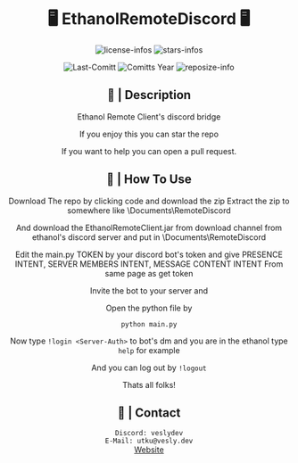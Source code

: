 <div align="center">

# 🖥 EthanolRemoteDiscord 🖥

![license-infos](https://img.shields.io/github/license/Veslydev/EthanolRemoteDiscord?logo=gnu&style=for-the-badge&colorA=302D41&colorB=f9e2af&logoColor=f9e2af)
![stars-infos](https://img.shields.io/github/stars/Veslydev/EthanolRemoteDiscord?colorA=302D41&colorB=f9e2af&style=for-the-badge)

![Last-Comitt](https://img.shields.io/github/last-commit/Veslydev/EthanolRemoteDiscord?style=for-the-badge&colorA=302D41&colorB=b4befe)
![Comitts Year](https://img.shields.io/github/commit-activity/y/Veslydev/EthanolRemoteDiscord?style=for-the-badge&colorA=302D41&colorB=f9e2af&logoColor=f9e2af)
![reposize-info](https://img.shields.io/github/repo-size/Veslydev/EthanolRemoteDiscord?style=for-the-badge&colorA=302D41&colorB=90dceb)

</div>
<div align="center">

## 📃 | Description

Ethanol Remote Client's discord bridge

If you enjoy this you can star the repo

If you want to help you can open a pull request.

## 📃 | How To Use

Download The repo by clicking code and download the zip Extract the zip to somewhere like \Documents\RemoteDiscord

And download the EthanolRemoteClient.jar from download channel from ethanol's discord server and put in \Documents\RemoteDiscord

Edit the main.py TOKEN by your discord bot's token and give PRESENCE INTENT, SERVER MEMBERS INTENT, MESSAGE CONTENT INTENT From same page as get token

Invite the bot to your server and

Open the python file by

```python main.py```

Now type `!login <Server-Auth>` to bot's dm and you are in the ethanol type `help` for example

And you can log out by `!logout`

Thats all folks!
</div>
<div align="center">


## 📁 | Contact

```Discord: veslydev```\
```E-Mail: utku@vesly.dev```\
[Website](https://vesly.dev)
